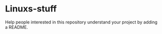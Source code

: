 # Linuxs-stuff

Help people interested in this repository understand your project by adding a README. 

